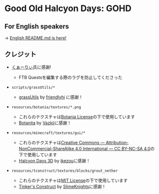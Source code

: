 # Good Old Halcyon Days: GOHD

## For English speakers

-> [English README.md is here!](https://github.com/Hiiragi283/Good-Old-Halcyon-Days/blob/main/README.md)

## クレジット

- [くぁーりぃ](https://github.com/Quarri6343)氏に感謝!
  - FTB Questsを編集する際のラグを防止してくださった

- `scripts/grassUtils/*`
  - [grassUtils](https://github.com/friendlyhj/GrassUtils) by [friendlyhj](https://github.com/friendlyhj) に感謝！

- `resources/botania/textures/*.png`
  - これらのテクスチャは[Botania License](https://botaniamod.net/license.php)の下で使用しています
  - [Botanita](https://github.com/VazkiiMods/Botania) by [Vazkii](https://github.com/Vazkii)に感謝！

- `resources/minecraft/textures/gui/*`
  - これらのテクスチャは[Creative Commons — Attribution-NonCommercial-ShareAlike 4.0 International — CC BY-NC-SA 4.0](https://creativecommons.org/licenses/by-nc-sa/4.0/)の下で使用しています
  - [Halcyon Days 3D](https://www.planetminecraft.com/texture-pack/162152-halcyon-days-resource-pack-32x/) by [ikezou](https://www.minecraftforum.net/members/ikezou)に感謝！

- `resources/tconstruct/textures/blocks/grout_nether`
  - これらのテクスチャは[MIT License](https://tldrlegal.com/license/mit-license)の下で使用しています
  - [Tinker's Construct](https://github.com/SlimeKnights/TinkersConstruct/tree/1.12) by [SlimeKnights](https://github.com/SlimeKnights)に感謝！
